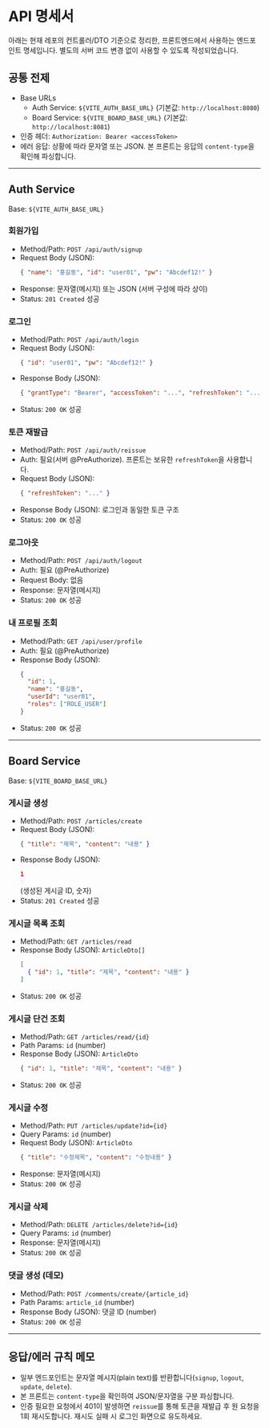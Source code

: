 # API 명세서

아래는 현재 레포의 컨트롤러/DTO 기준으로 정리한, 프론트엔드에서 사용하는 엔드포인트 명세입니다. 별도의 서버 코드 변경 없이 사용할 수 있도록 작성되었습니다.

## 공통 전제

- Base URLs
  - Auth Service: `${VITE_AUTH_BASE_URL}` (기본값: `http://localhost:8080`)
  - Board Service: `${VITE_BOARD_BASE_URL}` (기본값: `http://localhost:8081`)
- 인증 헤더: `Authorization: Bearer <accessToken>`
- 에러 응답: 상황에 따라 문자열 또는 JSON. 본 프론트는 응답의 `content-type`을 확인해 파싱합니다.

---

## Auth Service

Base: `${VITE_AUTH_BASE_URL}`

### 회원가입
- Method/Path: `POST /api/auth/signup`
- Request Body (JSON):
  ```json
  { "name": "홍길동", "id": "user01", "pw": "Abcdef12!" }
  ```
- Response: 문자열(메시지) 또는 JSON (서버 구성에 따라 상이)
- Status: `201 Created` 성공

### 로그인
- Method/Path: `POST /api/auth/login`
- Request Body (JSON):
  ```json
  { "id": "user01", "pw": "Abcdef12!" }
  ```
- Response Body (JSON):
  ```json
  { "grantType": "Bearer", "accessToken": "...", "refreshToken": "..." }
  ```
- Status: `200 OK` 성공

### 토큰 재발급
- Method/Path: `POST /api/auth/reissue`
- Auth: 필요(서버 @PreAuthorize). 프론트는 보유한 `refreshToken`을 사용합니다.
- Request Body (JSON):
  ```json
  { "refreshToken": "..." }
  ```
- Response Body (JSON): 로그인과 동일한 토큰 구조
- Status: `200 OK` 성공

### 로그아웃
- Method/Path: `POST /api/auth/logout`
- Auth: 필요 (@PreAuthorize)
- Request Body: 없음
- Response: 문자열(메시지)
- Status: `200 OK` 성공

### 내 프로필 조회
- Method/Path: `GET /api/user/profile`
- Auth: 필요 (@PreAuthorize)
- Response Body (JSON):
  ```json
  {
    "id": 1,
    "name": "홍길동",
    "userId": "user01",
    "roles": ["ROLE_USER"]
  }
  ```
- Status: `200 OK` 성공

---

## Board Service

Base: `${VITE_BOARD_BASE_URL}`

### 게시글 생성
- Method/Path: `POST /articles/create`
- Request Body (JSON):
  ```json
  { "title": "제목", "content": "내용" }
  ```
- Response Body (JSON):
  ```json
  1
  ```
  (생성된 게시글 ID, 숫자)
- Status: `201 Created` 성공

### 게시글 목록 조회
- Method/Path: `GET /articles/read`
- Response Body (JSON): `ArticleDto[]`
  ```json
  [
    { "id": 1, "title": "제목", "content": "내용" }
  ]
  ```
- Status: `200 OK` 성공

### 게시글 단건 조회
- Method/Path: `GET /articles/read/{id}`
- Path Params: `id` (number)
- Response Body (JSON): `ArticleDto`
  ```json
  { "id": 1, "title": "제목", "content": "내용" }
  ```
- Status: `200 OK` 성공

### 게시글 수정
- Method/Path: `PUT /articles/update?id={id}`
- Query Params: `id` (number)
- Request Body (JSON): `ArticleDto`
  ```json
  { "title": "수정제목", "content": "수정내용" }
  ```
- Response: 문자열(메시지)
- Status: `200 OK` 성공

### 게시글 삭제
- Method/Path: `DELETE /articles/delete?id={id}`
- Query Params: `id` (number)
- Response: 문자열(메시지)
- Status: `200 OK` 성공

### 댓글 생성 (데모)
- Method/Path: `POST /comments/create/{article_id}`
- Path Params: `article_id` (number)
- Response Body (JSON): 댓글 ID (number)
- Status: `200 OK` 성공

---

## 응답/에러 규칙 메모

- 일부 엔드포인트는 문자열 메시지(plain text)를 반환합니다(`signup`, `logout`, `update`, `delete`).
- 본 프론트는 `content-type`을 확인하여 JSON/문자열을 구분 파싱합니다.
- 인증 필요한 요청에서 401이 발생하면 `reissue`를 통해 토큰을 재발급 후 원 요청을 1회 재시도합니다. 재시도 실패 시 로그인 화면으로 유도하세요.

